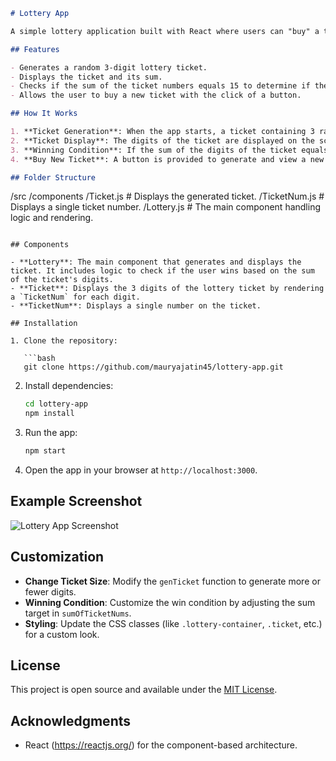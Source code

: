 ```markdown
# Lottery App

A simple lottery application built with React where users can "buy" a ticket, view its numbers, and check if they've won.

## Features

- Generates a random 3-digit lottery ticket.
- Displays the ticket and its sum.
- Checks if the sum of the ticket numbers equals 15 to determine if the user wins.
- Allows the user to buy a new ticket with the click of a button.

## How It Works

1. **Ticket Generation**: When the app starts, a ticket containing 3 random digits between 0 and 9 is generated.
2. **Ticket Display**: The digits of the ticket are displayed on the screen.
3. **Winning Condition**: If the sum of the digits of the ticket equals 15, the user wins. Otherwise, they lose.
4. **Buy New Ticket**: A button is provided to generate and view a new random ticket.

## Folder Structure

```
/src
  /components
    /Ticket.js         # Displays the generated ticket.
    /TicketNum.js      # Displays a single ticket number.
    /Lottery.js        # The main component handling logic and rendering.
```

## Components

- **Lottery**: The main component that generates and displays the ticket. It includes logic to check if the user wins based on the sum of the ticket's digits.
- **Ticket**: Displays the 3 digits of the lottery ticket by rendering a `TicketNum` for each digit.
- **TicketNum**: Displays a single number on the ticket.

## Installation

1. Clone the repository:

   ```bash
   git clone https://github.com/mauryajatin45/lottery-app.git
   ```

2. Install dependencies:

   ```bash
   cd lottery-app
   npm install
   ```

3. Run the app:

   ```bash
   npm start
   ```

4. Open the app in your browser at `http://localhost:3000`.

## Example Screenshot

![Lottery App Screenshot](./screenshot.png)

## Customization

- **Change Ticket Size**: Modify the `genTicket` function to generate more or fewer digits.
- **Winning Condition**: Customize the win condition by adjusting the sum target in `sumOfTicketNums`.
- **Styling**: Update the CSS classes (like `.lottery-container`, `.ticket`, etc.) for a custom look.

## License

This project is open source and available under the [MIT License](LICENSE).

## Acknowledgments

- React (https://reactjs.org/) for the component-based architecture.
